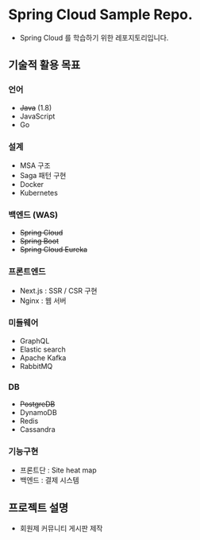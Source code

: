 # Spring Cloud Sample Repo.
* Spring Cloud 를 학습하기 위한 레포지토리입니다.



## 기술적 활용 목표

### 언어

- ~~Java~~ (1.8)
- JavaScript
- Go



### 설계

* MSA 구조
* Saga 패턴 구현
* Docker
* Kubernetes



### 백엔드 (WAS)

* ~~Spring Cloud~~
* ~~Spring Boot~~
* ~~Spring Cloud Eureka~~
  

### 프론트엔드

* Next.js : SSR / CSR 구현
* Nginx : 웹 서버



### 미들웨어

* GraphQL
* Elastic search
* Apache Kafka
* RabbitMQ



### DB

* ~~PostgreDB~~
* DynamoDB
* Redis
* Cassandra



### 기능구현

* 프론트단 : Site heat map
* 백엔드 : 결제 시스템



## 프로젝트 설명

* 회원제 커뮤니티 게시판 제작
